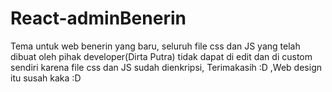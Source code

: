 # React-adminBenerin
Tema untuk web benerin yang baru, seluruh file css dan JS yang telah dibuat oleh pihak developer(Dirta Putra) tidak dapat di edit dan di custom sendiri karena file css dan JS sudah dienkripsi, Terimakasih :D ,Web design itu susah kaka :D
